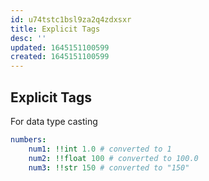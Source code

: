```yaml
---
id: u74tstc1bsl9za2q4zdxsxr
title: Explicit Tags
desc: ''
updated: 1645151100599
created: 1645151100599
---
```



## Explicit Tags

For data type casting

```yaml
numbers:
    num1: !!int 1.0 # converted to 1
    num2: !!float 100 # converted to 100.0
    num3: !!str 150 # converted to "150"
```
